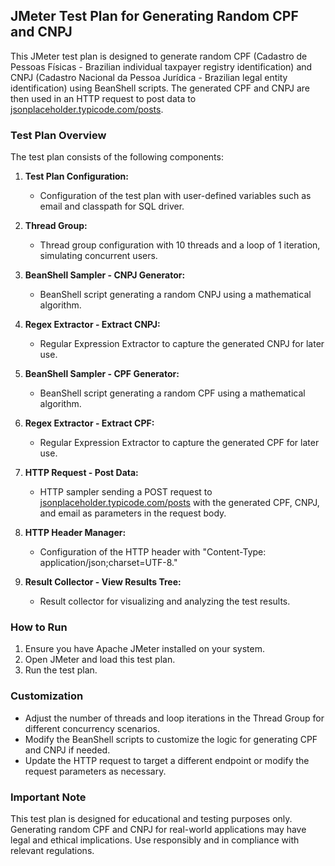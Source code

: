 ## JMeter Test Plan for Generating Random CPF and CNPJ

This JMeter test plan is designed to generate random CPF (Cadastro de Pessoas Físicas - Brazilian individual taxpayer registry identification) and CNPJ (Cadastro Nacional da Pessoa Jurídica - Brazilian legal entity identification) using BeanShell scripts. The generated CPF and CNPJ are then used in an HTTP request to post data to [jsonplaceholder.typicode.com/posts](https://jsonplaceholder.typicode.com/posts).

### Test Plan Overview

The test plan consists of the following components:

1. **Test Plan Configuration:**
   - Configuration of the test plan with user-defined variables such as email and classpath for SQL driver.

2. **Thread Group:**
   - Thread group configuration with 10 threads and a loop of 1 iteration, simulating concurrent users.

3. **BeanShell Sampler - CNPJ Generator:**
   - BeanShell script generating a random CNPJ using a mathematical algorithm.

4. **Regex Extractor - Extract CNPJ:**
   - Regular Expression Extractor to capture the generated CNPJ for later use.

5. **BeanShell Sampler - CPF Generator:**
   - BeanShell script generating a random CPF using a mathematical algorithm.

6. **Regex Extractor - Extract CPF:**
   - Regular Expression Extractor to capture the generated CPF for later use.

7. **HTTP Request - Post Data:**
   - HTTP sampler sending a POST request to [jsonplaceholder.typicode.com/posts](https://jsonplaceholder.typicode.com/posts) with the generated CPF, CNPJ, and email as parameters in the request body.

8. **HTTP Header Manager:**
   - Configuration of the HTTP header with "Content-Type: application/json;charset=UTF-8."

9. **Result Collector - View Results Tree:**
   - Result collector for visualizing and analyzing the test results.

### How to Run

1. Ensure you have Apache JMeter installed on your system.
2. Open JMeter and load this test plan.
3. Run the test plan.

### Customization

- Adjust the number of threads and loop iterations in the Thread Group for different concurrency scenarios.
- Modify the BeanShell scripts to customize the logic for generating CPF and CNPJ if needed.
- Update the HTTP request to target a different endpoint or modify the request parameters as necessary.

### Important Note

This test plan is designed for educational and testing purposes only. Generating random CPF and CNPJ for real-world applications may have legal and ethical implications. Use responsibly and in compliance with relevant regulations.
